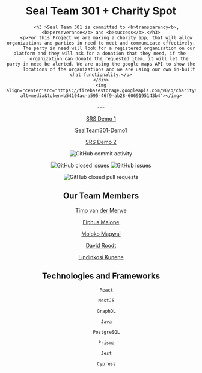 <div>
    <h1 align="center">Seal Team 301 + Charity Spot</h1>
    <div align="center">
  
        <h3 >Seal Team 301 is committed to <b>transparency<b>, <b>perseverance</b> and <b>success</b>.</h3>
        <p>For this Project we are making a charity app, that will allow organizations and parties in need to meet and communicate effectively.
          The party in need will look for a registered organization on our platform and they will ask for a donation that they need, if the 
          organization can donate the requested item, it will let the party in need be alerted. We are using the google maps API to show the
          locations of the organizations and we are using our own in-built chat functionality.</p>
    </div>
    <img align="center"src="https://firebasestorage.googleapis.com/v0/b/charityspotdemo1.appspot.com/o/logo1.png?alt=media&token=b54104ac-a595-46f9-ab28-6069195143b4"></img>

</div>

<div align="center">---</div>

<div align="center">

[SRS Demo 1](https://drive.google.com/file/d/1PB11ctS5-gHrR4uCKGpD1R9AEKioBgaX/view?usp=sharing)

[SealTeam301-Demo1](https://drive.google.com/file/d/1NorrmnBr6aDn9ovl26_EOgvQ-I2dzZOf/view?usp=sharing)

[SRS Demo 2](https://drive.google.com/file/d/1x9V5Q9cslBw2WyzMVTkBBWh6nYkTVkOY/view?usp=sharing)

![GitHub commit activity](https://img.shields.io/github/commit-activity/w/COS301-SE-2022/Charity-Spot)

![GitHub closed issues](https://img.shields.io/github/issues-closed-raw/COS301-SE-2022/Charity-Spot)
![GitHub issues](https://img.shields.io/github/issues-raw/COS301-SE-2022/Charity-Spot)

![GitHub closed pull requests](https://img.shields.io/github/issues-pr-closed/COS301-SE-2022/Charity-Spot)
  
</div>

<h2 align="center">Our Team Members</h2>

<div align="center">

[Timo van der Merwe](https://github.com/TimovdMerwe-18)

[Elphus Malope](https://github.com/deamon-death)

[Moloko Magwai](https://github.com/MoloTheSniper)

[David Roodt](https://github.com/David-Roodt)

[Lindinkosi Kunene](https://github.com/lindzik)

</div>
    


<div align="center">
    <h2>Technologies and Frameworks</h2>

        React

        NestJS

        GraphQL

        Java

        PostgreSQL

        Prisma

        Jest

        Cypress

</div>


